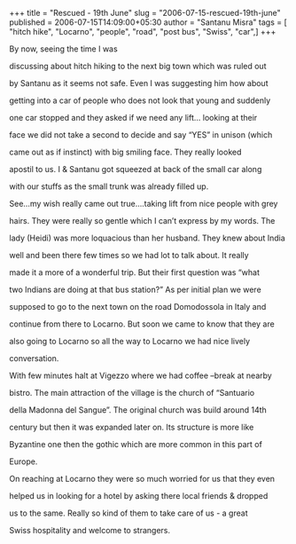 +++
title = "Rescued - 19th June"
slug = "2006-07-15-rescued-19th-june"
published = 2006-07-15T14:09:00+05:30
author = "Santanu Misra"
tags = [ "hitch hike", "Locarno", "people", "road", "post bus", "Swiss", "car",]
+++


<span style="text-align: justify;">By now, seeing the time I was
discussing about hitch hiking to the next big town which was ruled out
by Santanu as it seems not safe. Even I was suggesting him how about
getting into a car of people who does not look that young and suddenly
one car stopped and they asked if we need any lift… looking at their
face we did not take a second to decide and say “YES” in unison (which
came out as if instinct) with big smiling face. They really looked
apostil to us. I & Santanu got squeezed at back of the small car along
with our stuffs as the small trunk was already filled up.</span>  
<span style="text-align: justify;">  
</span>  

See…my wish really came out true….taking lift from nice people with grey
hairs. They were really so gentle which I can’t express by my words. The
lady (Heidi) was more loquacious than her husband. They knew about India
well and been there few times so we had lot to talk about. It really
made it a more of a wonderful trip. But their first question was “what
two Indians are doing at that bus station?” As per initial plan we were
supposed to go to the next town on the road Domodossola in Italy and
continue from there to Locarno. But soon we came to know that they are
also going to Locarno so all the way to Locarno we had nice lively
conversation.

  


With few minutes halt at Vigezzo where we had coffee –break at nearby
bistro. The main attraction of the village is the church of “Santuario
della Madonna del Sangue”. The original church was build around 14th
century but then it was expanded later on. Its structure is more like
Byzantine one then the gothic which are more common in this part of
Europe.

  
  

On reaching at Locarno they were so much worried for us that they even
helped us in looking for a hotel by asking there local friends & dropped
us to the same. Really so kind of them to take care of us - a great
Swiss hospitality and welcome to strangers.

